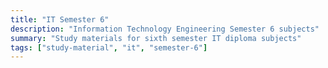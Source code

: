 ```yaml
---
title: "IT Semester 6"
description: "Information Technology Engineering Semester 6 subjects"
summary: "Study materials for sixth semester IT diploma subjects"
tags: ["study-material", "it", "semester-6"]
---
```

